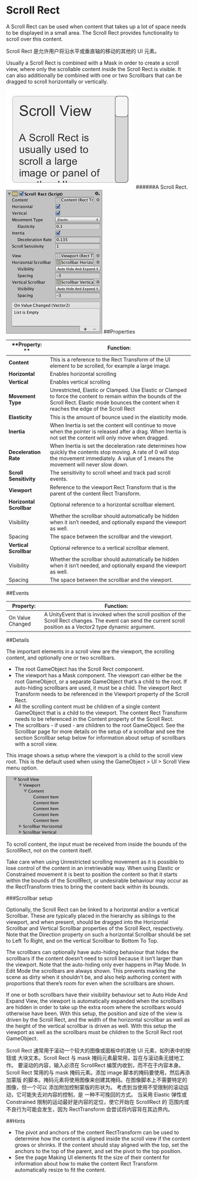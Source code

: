 # Scroll Rect

A Scroll Rect can be used when content that takes up a lot of space needs to be displayed in a small area. The Scroll Rect provides functionality to scroll over this content.

Scroll Rect 是允许用户将沿水平或垂直轴的移动的其他的 UI 元素。 

Usually a Scroll Rect is combined with a Mask in order to create a scroll view, where only the scrollable content inside the Scroll Rect is visible. It can also additionally be combined with one or two Scrollbars that can be dragged to scroll horizontally or vertically.

![](Main/UI_ScrollRectExample.png)
######A Scroll Rect.
![](Main/UI_ScrollRectInspector.png)
##Properties

| **Property:	** | **Function:** |
| -- | -- |
| **Content**	 | This is a reference to the Rect Transform of the UI element to be scrolled, for example a large image. |
| **Horizontal**	 | Enables horizontal scrolling |
| **Vertical**	 | Enables vertical scrolling |
| **Movement Type**	 | Unrestricted, Elastic or Clamped. Use Elastic or Clamped to force the content to remain within the bounds of the Scroll Rect. Elastic mode bounces the content when it reaches the edge of the Scroll Rect |
|         **Elasticity**	 | This is the amount of bounce used in the elasticity mode. |
| **Inertia**	 | When Inertia is set the content will continue to move when the pointer is released after a drag. When Inertia is not set the content will only move when dragged. |
|         **Deceleration Rate**	 | When Inertia is set the deceleration rate determines how quickly the contents stop moving. A rate of 0 will stop the movement immediately. A value of 1 means the movement will never slow down. |
| **Scroll Sensitivity**	 | The sensitivity to scroll wheel and track pad scroll events. |
| **Viewport**	 | Reference to the viewport Rect Transform that is the parent of the content Rect Transform. |
| **Horizontal Scrollbar**	 | Optional reference to a horizontal scrollbar element. |
|         Visibility	 | Whether the scrollbar should automatically be hidden when it isn’t needed, and optionally expand the viewport as well. |
|         Spacing	 | The space between the scrollbar and the viewport. |
| **Vertical Scrollbar**	 | Optional reference to a vertical scrollbar element. |
|         Visibility	 | Whether the scrollbar should automatically be hidden when it isn’t needed, and optionally expand the viewport as well. |
|         Spacing	 | The space between the scrollbar and the viewport. |
##Events

| **Property**:	 | **Function**: |
| -- | -- |
| On Value Changed	 | A UnityEvent that is invoked when the scroll position of the Scroll Rect changes. The event can send the current scroll position as a Vector2 type dynamic argument. |
##Details

The important elements in a scroll view are the viewport, the scrolling content, and optionally one or two scrollbars.

* The root GameObject has the Scroll Rect component.
* The viewport has a Mask component. The viewport can either be the root GameObject, or a separate GameObject that’s a child to the root. If auto-hiding scrollbars are used, it must be a child. The viewport Rect Transform needs to be referenced in the Viewport property of the Scroll Rect.
* All the scrolling content must be children of a single content GameObject that is a child to the viewport. The content Rect Transform needs to be referenced in the Content property of the Scroll Rect.
* The scrollbars - if used - are children to the root GameObject. See the Scrollbar page for more details on the setup of a scrollbar and see the section Scrollbar setup below for information about setup of scrollbars with a scroll view.

This image shows a setup where the viewport is a child to the scroll view root. This is the default used when using the GameObject > UI > Scroll View menu option.

![](Main/UI_ScrollRectHierarchy.png)

To scroll content, the input must be received from inside the bounds of the ScrollRect, not on the content itself.

Take care when using Unrestricted scrolling movement as it is possible to lose control of the content in an irretrievable way. When using Elastic or Constrained movement it is best to position the content so that it starts within the bounds of the ScrollRect, or undesirable behaviour may occur as the RectTransform tries to bring the content back within its bounds.

###Scrollbar setup

Optionally, the Scroll Rect can be linked to a horizontal and/or a vertical Scrollbar. These are typically placed in the hierarchy as siblings to the viewport, and when present, should be dragged into the Horizontal Scrollbar and Vertical Scrollbar properties of the Scroll Rect, respectively. Note that the Direction property on such a horizontal Scrollbar should be set to Left To Right, and on the vertical Scrollbar to Bottom To Top.

The scrollbars can optionally have auto-hiding behaviour that hides the scrollbars if the content doesn’t need to scroll because it isn’t larger than the viewport. Note that the auto-hiding only ever happens in Play Mode. In Edit Mode the scrollbars are always shown. This prevents marking the scene as dirty when it shouldn’t be, and also help authoring content with proportions that there’s room for even when the scrollbars are shown.

If one or both scrollbars have their visibility behaviour set to Auto Hide And Expand View, the viewport is automatically expanded when the scrollbars are hidden in order to take up the extra room where the scrollbars would otherwise have been. With this setup, the position and size of the view is driven by the Scroll Rect, and the width of the horizontal scrollbar as well as the height of the vertical scrollbar is driven as well. With this setup the viewport as well as the scrollbars must be children to the Scroll Rect root GameObject.

Scroll Rect 通常用于滚动一个较大的图像或面板中的其他 UI 元素，如列表中的按钮或 大块文本。Scroll Rect 与 mask 掩码元素最常用，旨在与滚动条无缝地工作。 要滚动的内容，输入必须在 ScrollRect 编筐内收到，而不在于内容本身。 Scroll Rect 常用的与 mask 掩码元素。添加 image 脚本的掩码要使用，然后再添加蒙版 的脚本。掩码元素将使用图像来创建其掩码。在图像脚本上不需要特定的图像，但一个可以 添加附加控制蒙版的形状为。 考虑到当使用不受限制的滚动运动，它可能失去对内容的控制，是 一种不可挽回的方式。 当采用 Elastic 弹性或 Constrained 限制的运动最好是内容的定位，使它开始在 ScrollRect 的 范围内或不良行为可能会发生，因为 RectTransform 会尝试将内容背在其边界内。

##Hints

* The pivot and anchors of the content RectTransform can be used to determine how the content is aligned inside the scroll view if the content grows or shrinks. If the content should stay aligned with the top, set the anchors to the top of the parent, and set the pivot to the top position.
* See the page Making UI elements fit the size of their content for information about how to make the content Rect Transform automatically resize to fit the content.